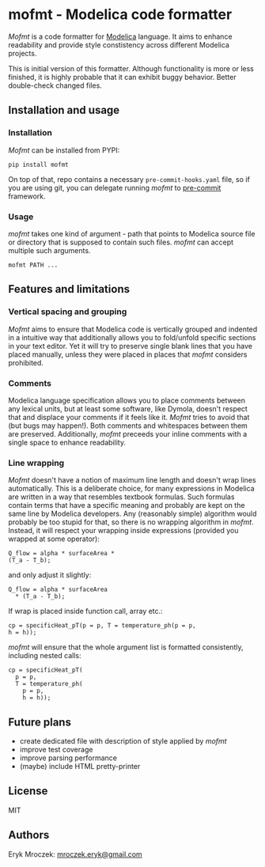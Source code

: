 # mofmt - Modelica code formatter

*Mofmt* is a code formatter for [Modelica](https://modelica.org/)
language. It aims to enhance readability and provide style constistency
across different Modelica projects.

This is initial version of this formatter. Although functionality is
more or less finished, it is highly probable that it can exhibit buggy
behavior. Better double-check changed files.

## Installation and usage

### Installation

*Mofmt* can be installed from PYPI:

```shell
pip install mofmt
```

On top of that, repo contains a necessary `pre-commit-hooks.yaml` file,
so if you are using git, you can delegate running *mofmt* to
[pre-commit](https://pre-commit.com/) framework.

### Usage

*mofmt* takes one kind of argument - path that points to Modelica source
file or directory that is supposed to contain such files. *mofmt* can
accept multiple such arguments.

```shell
mofmt PATH ...
```

## Features and limitations

### Vertical spacing and grouping

*Mofmt* aims to ensure that Modelica code is vertically grouped and
indented in a intuitive way that additionally allows you to fold/unfold
specific sections in your text editor. Yet it will try to preserve
single blank lines that you have placed manually, unless they were
placed in places that *mofmt* considers prohibited.

### Comments

Modelica language specification allows you to place comments between any
lexical units, but at least some software, like Dymola, doesn't respect
that and displace your comments if it feels like it. *Mofmt* tries to
avoid that (but bugs may happen!). Both comments and whitespaces between
them are preserved. Additionally, *mofmt* preceeds your inline comments
with a single space to enhance readability.

### Line wrapping

*Mofmt* doesn't have a notion of maximum line length and doesn't wrap
lines automatically. This is a deliberate choice, for many expressions
in Modelica are written in a way that resembles textbook formulas. Such
formulas contain terms that have a specific meaning and probably are
kept on the same line by Modelica developers. Any (reasonably simple)
algorithm would probably be too stupid for that, so there is no wrapping
algorithm in *mofmt*. Instead, it will respect your wrapping inside
expressions (provided you wrapped at some operator):

```modelica
Q_flow = alpha * surfaceArea *
(T_a - T_b);
```

and only adjust it slightly:

```modelica
Q_flow = alpha * surfaceArea
  * (T_a - T_b);
```

If wrap is placed inside function call, array etc.:

```modelica
cp = specificHeat_pT(p = p, T = temperature_ph(p = p,
h = h));
```

*mofmt* will ensure that the whole argument list is formatted
consistently, including nested calls:

```modelica
cp = specificHeat_pT(
  p = p,
  T = temperature_ph(
    p = p,
    h = h));
```

## Future plans

* create dedicated file with description of style applied by *mofmt*
* improve test coverage
* improve parsing performance
* (maybe) include HTML pretty-printer

## License

MIT

## Authors

Eryk Mroczek: <mroczek.eryk@gmail.com>
